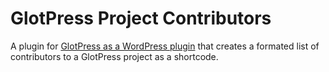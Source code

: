 # GlotPress Project Contributors
A plugin for [GlotPress as a WordPress plugin](https://github.com/deliciousbrains/GlotPress) that creates a formated list of contributors to a GlotPress project as a shortcode.

